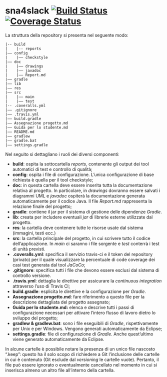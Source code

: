 # sna4slack [![Build Status](https://travis-ci.com/softeng-inf-uniba/progetto1718-nygaard.svg?token=Fb9WxfqDkAYKbxzd96zJ&branch=master)](https://travis-ci.com/softeng-inf-uniba/progetto1718-nygaard) [![Coverage Status](https://coveralls.io/repos/github/softeng-inf-uniba/progetto1718-nygaard/badge.svg?t=C3ZiQ3&service=github)](https://coveralls.io/github/softeng-inf-uniba/progetto1718-nygaard)
La struttura della repository si presenta nel seguente modo:
```
|-- build
|    |-- reports
|–– config
|    |–– checkstyle
|–– doc
|    |–– drawings
|    |–– javadoc 
|    |–– Report.md
|–– gradle
|–– lib
|–– res
|–– src
|    |–– main
|    |–– test
|-- .coveralls.yml
|–– .gitignore
|–– .travis.yml
|–– build.gradle
|–– Assegnazione progetto.md
|–– Guida per lo studente.md
|–– README.md
|–– gradlew
|–– gradle.bat
|–– settings.gradle
```

Nel seguito si dettagliano i ruoli dei diversi componenti:
- **build**: ospita la sottocartella _reports_, contenente gli output dei tool automatici di test e controllo di qualità;
- **config**: ospita i file di configurazione. L’unica configurazione di base richiesta è quella per il tool checkstyle;
- **doc**: in questa cartella deve essere inserita tutta la documentazione relativa al progetto. In particolare, in *drawings* dovranno essere salvati i diagrammi UML e *javadoc* ospiterà la documentazione generata automaticamente per il codice Java. Il file *Report.md* rappresenta la relazione finale del progetto;
- **gradle**: contiene il jar per il sistema di gestione delle dipendenze *Gradle*.
- **lib**: creata per includere eventuali *jar* di librerie esterne utilizzate dal progetto.
- **res**: la cartella deve contenere tutte le risorse usate dal sistema (immagini, testi ecc.)
- **src**: la cartella principale del progetto, in cui scrivere tutto il codice dell’applicazione. In *main* ci saranno i file sorgente e *test* conterrà i test di unità previsti.
- **.coveralls.yml**: specifica il servizio travis-ci e il token del repository (privato) per il quale visualizzare la percentuale di code coverage dei casi test generata dal tool _JaCoCo_;
- **.gitignore**: specifica tutti i file che devono essere esclusi dal sistema di controllo versione.
- **.travis.yml**: dettaglia le direttive per assicurare la *continuous integration* attraverso l’uso di Travis CI;
- **build.gradle**: esplicita le direttive e la configurazione per *Gradle*. 
- **Assegnazione progetto.md**: fare riferimento a questo file per la descrizione dettagliata del progetto assegnato;
- **Guida per lo studente.md:** elenca e descrive tutti i passi di configurazione necessari per attivare l’intero flusso di lavoro dietro lo sviluppo del progetto;
- **gradlew & gradlew.bat**: sono i file eseguibili di *Gradle*, rispettivamente per Unix e per Windows. Vengono generati automaticamente da Eclipse;
- **settings.gradle**: file di configurazione di *Gradle*. Anche quest’ultimo viene generato automaticamente da Eclipse.

In alcune cartelle è possibile notare la presenza di un unico file nascosto “.keep”: questo ha il solo scopo di richiedere a Git l’inclusione delle cartelle in cui è contenuto (Git esclude dal *versioning* le cartelle vuote). Pertanto, il file può essere ignorato o eventualmente cancellato nel momento in cui si inserisca almeno un altro file all’interno della cartella.
